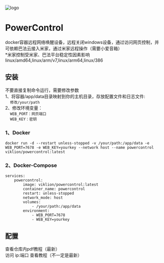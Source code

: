 ![logo](https://pic.viklion.com/s/2024/12/20/676553945ec8d.png)
# PowerControl
docker容器远程网络唤醒设备，远程关闭windows设备，通过访问网页控制，并可依赖巴法云接入米家，通过米家远程操作（需要小爱音箱）<br>
*米家控制受米家、巴法平台稳定性因素影响<br>
linux/amd64,linux/arm/v7,linux/arm64,linux/386

## 安装
不要直接复制命令运行，需要修改参数<br>
1、将容器/app/data目录映射到你的主机目录，存放配置文件和日志文件:<br>
&nbsp;&nbsp;&nbsp;&nbsp;`修改/your/path`<br>
2、修改环境变量：<br>
&nbsp;&nbsp;&nbsp;&nbsp;`WEB_PORT：网页端口`<br>
&nbsp;&nbsp;&nbsp;&nbsp;`WEB_KEY：密钥`

### 1、Docker
```
docker run -d --restart unless-stopped -v /your/path:/app/data -e WEB_PORT=7678 -e WEB_KEY=yourkey --network host --name powercontrol viklion/powercontrol:latest
```

### 2、Docker-Compose
```
services:
    powercontrol:
        image: viklion/powercontrol:latest
        container_name: powercontrol
        restart: unless-stopped
        network_mode: host
        volumes:
            - /your/path:/app/data
        environment:
            - WEB_PORT=7678
            - WEB_KEY=yourkey
```

## 配置
查看仓库内pdf教程（最新）<br>
访问 ip:端口 查看教程（不一定是最新）
